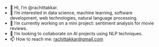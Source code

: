 - 👋 Hi, I’m @rachittakkar.
- 👀 I’m interested in data science, machine learning, software development, web technologies, natural language processing.
- 🌱 I’m currently working on a mini project: sentiment analysis for movie reviews.
- 💞️ I’m looking to collaborate on AI projects using NLP techniques.
- 📫 How to reach me: rachittakkar@gmail.com

<!---
rachittakkar/rachittakkar is a ✨ special ✨ repository because its `README.md` (this file) appears on your GitHub profile.
You can click the Preview link to take a look at your changes.
--->
